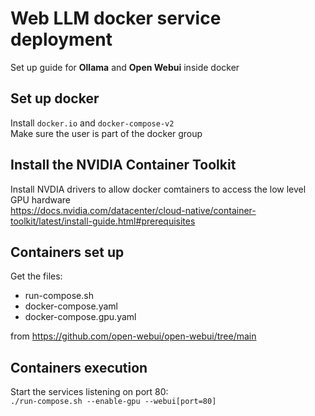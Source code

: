 # Web LLM docker service deployment
Set up guide for **Ollama** and **Open Webui** inside docker

## Set up docker
Install `docker.io` and `docker-compose-v2`   
Make sure the user is part of the docker group

## Install the NVIDIA Container Toolkit
Install NVDIA drivers to allow docker comtainers to access the low level GPU hardware   
https://docs.nvidia.com/datacenter/cloud-native/container-toolkit/latest/install-guide.html#prerequisites

## Containers set up
Get the files:
- run-compose.sh
- docker-compose.yaml
- docker-compose.gpu.yaml

from https://github.com/open-webui/open-webui/tree/main

## Containers execution
Start the services listening on port 80:   
`./run-compose.sh --enable-gpu --webui[port=80]`
